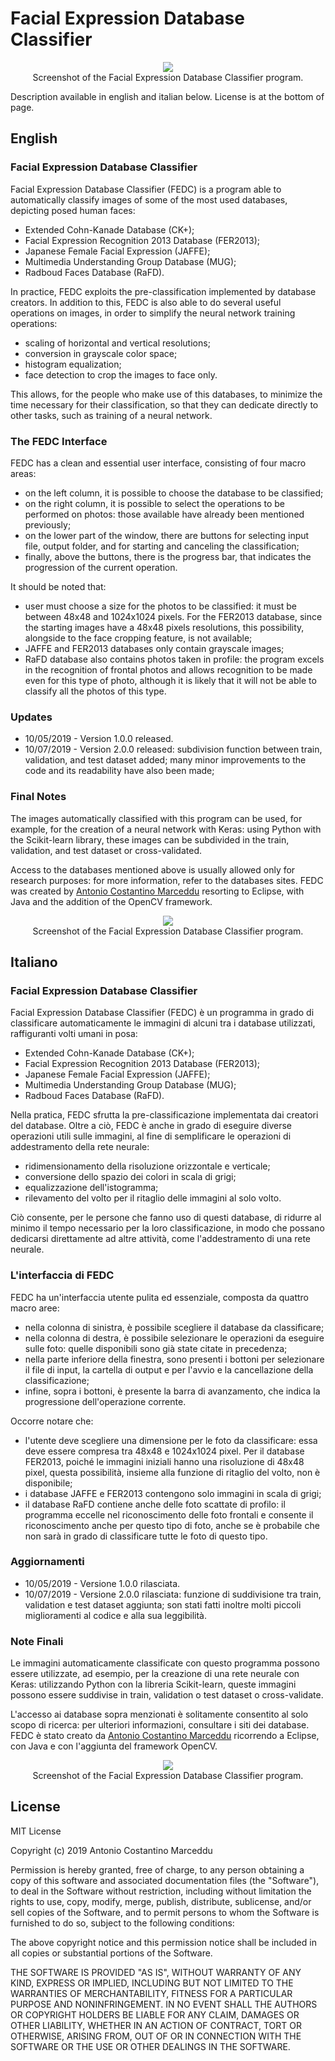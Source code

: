 # Facial Expression Database Classifier

<p align="center">
    <img src="https://github.com/AntonioMarceddu/Facial_Expression_Database_Classifier/blob/master/Resources/FEDC1.png"><br>
	Screenshot of the Facial Expression Database Classifier program.
</p>

Description available in english and italian below. License is at the bottom of page.

## English

### Facial Expression Database Classifier
Facial Expression Database Classifier (FEDC) is a program able to automatically classify images of some of the most used databases, depicting posed human faces:
* Extended Cohn-Kanade Database (CK+);
* Facial Expression Recognition 2013 Database (FER2013);
* Japanese Female Facial Expression (JAFFE);
* Multimedia Understanding Group Database (MUG);
* Radboud Faces Database (RaFD).

In practice, FEDC exploits the pre-classification implemented by database creators. In addition to this, FEDC is also able to do several useful operations on images, in order to simplify the neural network training operations:
* scaling of horizontal and vertical resolutions;
* conversion in grayscale color space;
* histogram equalization;
* face detection to crop the images to face only.

This allows, for the people who make use of this databases, to minimize the time necessary for their classification, so that they can dedicate directly to other tasks, such as training of a neural network.

### The FEDC Interface
FEDC has a clean and essential user interface, consisting of four macro areas:
* on the left column, it is possible to choose the database to be classified;
* on the right column, it is possible to select the operations to be performed on photos: those available have already been mentioned previously;
* on the lower part of the window, there are buttons for selecting input file, output folder, and for starting and canceling the classification;
* finally, above the buttons, there is the progress bar, that indicates the progression of the current operation.

It should be noted that:
* user must choose a size for the photos to be classified: it must be between 48x48 and 1024x1024 pixels. For the FER2013 database, since the starting images have a 48x48 pixels resolutions, this possibility, alongside to the face cropping feature, is not available;
* JAFFE and FER2013 databases only contain grayscale images;
* RaFD database also contains photos taken in profile: the program excels in the recognition of frontal photos and allows recognition to be made even for this type of photo, although it is likely that it will not be able to classify all the photos of this type.

### Updates
* 10/05/2019 - Version 1.0.0 released.
* 10/07/2019 - Version 2.0.0 released: subdivision function between train, validation, and test dataset added; many minor improvements to the code and its readability have also been made;

### Final Notes
The images automatically classified with this program can be used, for example, for the creation of a neural network with Keras: using Python with the Scikit-learn library, these images can be subdivided in the train, validation, and test dataset or cross-validated.

Access to the databases mentioned above is usually allowed only for research purposes: for more information, refer to the databases sites. FEDC was created by [Antonio Costantino Marceddu](https://www.linkedin.com/in/antonio-marceddu/) resorting to Eclipse, with Java and the addition of the OpenCV framework.

<p align="center">
    <img src="https://github.com/AntonioMarceddu/Facial_Expression_Database_Classifier/blob/master/Resources/FEDC2.png"><br>
	Screenshot of the Facial Expression Database Classifier program.
</p>

## Italiano

### Facial Expression Database Classifier
Facial Expression Database Classifier (FEDC) è un programma in grado di classificare automaticamente le immagini di alcuni tra i database utilizzati, raffiguranti volti umani in posa:
* Extended Cohn-Kanade Database (CK+);
* Facial Expression Recognition 2013 Database (FER2013);
* Japanese Female Facial Expression (JAFFE);
* Multimedia Understanding Group Database (MUG);
* Radboud Faces Database (RaFD).

Nella pratica, FEDC sfrutta la pre-classificazione implementata dai creatori del database. Oltre a ciò, FEDC è anche in grado di eseguire diverse operazioni utili sulle immagini, al fine di semplificare le operazioni di addestramento della rete neurale:
* ridimensionamento della risoluzione orizzontale e verticale;
* conversione dello spazio dei colori in scala di grigi;
* equalizzazione dell'istogramma;
* rilevamento del volto per il ritaglio delle immagini al solo volto.

Ciò consente, per le persone che fanno uso di questi database, di ridurre al minimo il tempo necessario per la loro classificazione, in modo che possano dedicarsi direttamente ad altre attività, come l'addestramento di una rete neurale.

### L'interfaccia di FEDC
FEDC ha un'interfaccia utente pulita ed essenziale, composta da quattro macro aree:
* nella colonna di sinistra, è possibile scegliere il database da classificare;
* nella colonna di destra, è possibile selezionare le operazioni da eseguire sulle foto: quelle disponibili sono già state citate in precedenza;
* nella parte inferiore della finestra, sono presenti i bottoni per selezionare il file di input, la cartella di output e per l'avvio e la cancellazione della classificazione;
* infine, sopra i bottoni, è presente la barra di avanzamento, che indica la progressione dell'operazione corrente.

Occorre notare che:
* l'utente deve scegliere una dimensione per le foto da classificare: essa deve essere compresa tra 48x48 e 1024x1024 pixel. Per il database FER2013, poiché le immagini iniziali hanno una risoluzione di 48x48 pixel, questa possibilità, insieme alla funzione di ritaglio del volto, non è disponibile;
* i database JAFFE e FER2013 contengono solo immagini in scala di grigi;
* il database RaFD contiene anche delle foto scattate di profilo: il programma eccelle nel riconoscimento delle foto frontali e consente il riconoscimento anche per questo tipo di foto, anche se è probabile che non sarà in grado di classificare tutte le foto di questo tipo.

### Aggiornamenti
* 10/05/2019 - Versione 1.0.0 rilasciata.
* 10/07/2019 - Versione 2.0.0 rilasciata: funzione di suddivisione tra train, validation e test dataset aggiunta; son stati fatti inoltre molti piccoli miglioramenti al codice e alla sua leggibilità.

### Note Finali
Le immagini automaticamente classificate con questo programma possono essere utilizzate, ad esempio, per la creazione di una rete neurale con Keras: utilizzando Python con la libreria Scikit-learn, queste immagini possono essere suddivise in train, validation o test dataset o cross-validate.

L'accesso ai database sopra menzionati è solitamente consentito al solo scopo di ricerca: per ulteriori informazioni, consultare i siti dei database. FEDC è stato creato da [Antonio Costantino Marceddu](https://www.linkedin.com/in/antonio-marceddu/) ricorrendo a Eclipse, con Java e con l'aggiunta del framework OpenCV.

<p align="center">
	<img src="https://github.com/AntonioMarceddu/Facial_Expression_Database_Classifier/blob/master/Resources/FEDC3.png"><br>
	Screenshot of the Facial Expression Database Classifier program.
</p>

## License
MIT License

Copyright (c) 2019 Antonio Costantino Marceddu

Permission is hereby granted, free of charge, to any person obtaining a copy
of this software and associated documentation files (the "Software"), to deal
in the Software without restriction, including without limitation the rights
to use, copy, modify, merge, publish, distribute, sublicense, and/or sell
copies of the Software, and to permit persons to whom the Software is
furnished to do so, subject to the following conditions:

The above copyright notice and this permission notice shall be included in all
copies or substantial portions of the Software.

THE SOFTWARE IS PROVIDED "AS IS", WITHOUT WARRANTY OF ANY KIND, EXPRESS OR
IMPLIED, INCLUDING BUT NOT LIMITED TO THE WARRANTIES OF MERCHANTABILITY,
FITNESS FOR A PARTICULAR PURPOSE AND NONINFRINGEMENT. IN NO EVENT SHALL THE
AUTHORS OR COPYRIGHT HOLDERS BE LIABLE FOR ANY CLAIM, DAMAGES OR OTHER
LIABILITY, WHETHER IN AN ACTION OF CONTRACT, TORT OR OTHERWISE, ARISING FROM,
OUT OF OR IN CONNECTION WITH THE SOFTWARE OR THE USE OR OTHER DEALINGS IN THE
SOFTWARE.
